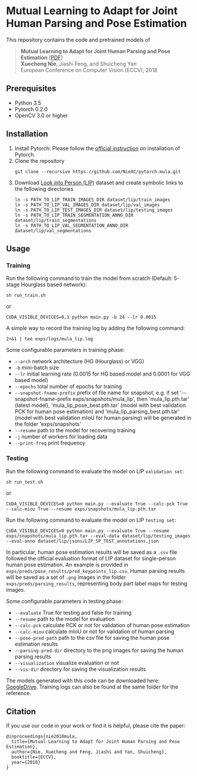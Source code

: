 # Mutual Learning to Adapt for Joint Human Parsing and Pose Estimation

This repository contains the code and pretrained models of
> **Mutual Learning to Adapt for Joint Human Parsing and Pose Estimation** [[PDF](https://niexc.github.io/assets/pdf/MuLA_eccv2018.pdf)]   
> **Xuecheng Nie**, Jiashi Feng, and Shuicheng Yan   
> European Conference on Computer Vision (ECCV), 2018    

## Prerequisites

- Python 3.5
- Pytorch 0.2.0
- OpenCV 3.0 or higher

## Installation

1. Install Pytorch: Please follow the [official instruction](https://pytorch.org/) on installation of Pytorch.
2. Clone the repository   
   ```
   git clone --recursive https://github.com/NieXC/pytorch-mula.git
   ``` 
3. Download [Look into Person (LIP)](http://sysu-hcp.net/lip/overview.php) dataset and create symbolic links to the following directories
   ```
   ln -s PATH_TO_LIP_TRAIN_IMAGES_DIR dataset/lip/train_images   
   ln -s PATH_TO_LIP_VAL_IMAGES_DIR dataset/lip/val_images      
   ln -s PATH_TO_LIP_TEST_IMAGES_DIR dataset/lip/testing_images   
   ln -s PATH_TO_LIP_TRAIN_SEGMENTATION_ANNO_DIR dataset/lip/train_segmentations   
   ln -s PATH_TO_LIP_VAL_SEGMENTATION_ANNO_DIR dataset/lip/val_segmentations   
   ```

## Usage

### Training
Run the following command to train the model from scratch (Default: 5-stage Hourglass based network):
```
sh run_train.sh
```
or 
```
CUDA_VISIBLE_DEVICES=0,1 python main.py -b 24 --lr 0.0015
```

A simple way to record the training log by adding the following command:
```
2>&1 | tee exps/logs/mula_lip.log
```

Some configurable parameters in training phase:

- `--arch` network architecture (HG (Hourglass) or VGG)
- `-b` mini-batch size   
- `--lr` initial learning rate (0.0015 for HG based model and 0.0001 for VGG based model)
- `--epochs` total number of epochs for training
- `--snapshot-fname-prefix` prefix of file name for snapshot, e.g. if set '--snapshot-fname-prefix exps/snapshots/mula_lip', then 'mula_lip.pth.tar' (latest model), 'mula_lip_pose_best.pth.tar' (model with best validation PCK for human pose estimation) and 'mula_lip_parsing_best.pth.tar' (model with best validation mIoU for human parsing) will be generated in the folder 'exps/snapshots' 
- `--resume` path to the model for recovering training
- `-j` number of workers for loading data
- `--print-freq` print frequency

### Testing
Run the following command to evaluate the model on LIP `validation set`:
```
sh run_test.sh
```
or 
```
CUDA_VISIBLE_DEVICES=0 python main.py --evaluate True --calc-pck True --calc-miou True --resume exps/snapshots/mula_lip.pth.tar
```

Run the following command to evaluate the model on LIP `testing set`:
```
CUDA_VISIBLE_DEVICES=0 python main.py --evaluate True --resume exps/snapshots/mula_lip.pth.tar --eval-data dataset/lip/testing_images --eval-anno dataset/lip/jsons/LIP_SP_TEST_annotations.json
```

In particular, human pose estimation results will be saved as a `.csv` file followed the official evaluation format of LIP dataset for single-person human pose estimation. An example is provided in `exps/preds/pose_results/pred_keypoints_lip.csv`. Human parsing results will be saved as a set of `.png` images in the folder `exps/preds/parsing_results`, representing body part label maps for testing images.

Some configurable parameters in testing phase:

- `--evaluate` True for testing and false for training
- `--resume` path to the model for evaluation
- `--calc-pck` calculate PCK or not for validation of human pose estimation
- `--calc-miou` calculate mIoU or not for validation of human parsing
- `--pose-pred-path` path to the csv file for saving the human pose estimation results
- `--parsing-pred-dir` directory to the png images for saving the human parsing results
- `--visualization` visualize evaluation or not
- `--vis-dir` directory for saving the visualization results

The models generated with this code can be downloaded here: [GoogleDrive](https://drive.google.com/drive/folders/1nhMQS6ZJyioJanKm73IozNOduvTZ61Ot). Training logs can also be found at the same folder for the reference. 

## Citation

If you use our code in your work or find it is helpful, please cite the paper:
```
@inproceedings{nie2018mula,
  title={Mutual Learning to Adapt for Joint Human Parsing and Pose Estimation},
  author={Nie, Xuecheng and Feng, Jiashi and Yan, Shuicheng},
  booktitle={ECCV},
  year={2018}
}
```
